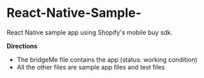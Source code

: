 # React-Native-Sample-

React Native sample app using Shopify's mobile buy sdk. 

**Directions**

* The bridgeMe file contains the app (status: working condition)
* All the other files are sample app files and test files 
